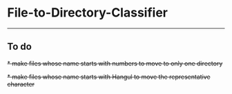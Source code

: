 # File-to-Directory-Classifier

---

## To do
<strike>* make files whose name starts with numbers to move to only one directory</strike>

<strike>* make files whose name starts with Hangul to move the representative character</strike>
